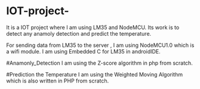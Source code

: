 # IOT-project-
It is a IOT project where I am using LM35 and NodeMCU. Its work is to detect any anamoly detection and predict the temperature.

For sending data from LM35 to the server , I am using NodeMCU1.0 which is a wifi module.
I am using Embedded C for LM35 in androidIDE.

#Anamonly_Detection
I am using the Z-score algorithm in php from scratch.

#Prediction the Temperature
I am using the Weighted Moving Algorithm which is also written in PHP  from scratch. 

